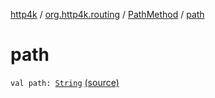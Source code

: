 [http4k](../../index.md) / [org.http4k.routing](../index.md) / [PathMethod](index.md) / [path](./path.md)

# path

`val path: `[`String`](https://kotlinlang.org/api/latest/jvm/stdlib/kotlin/-string/index.html) [(source)](https://github.com/http4k/http4k/blob/master/http4k-core/src/main/kotlin/org/http4k/routing/routing.kt#L70)